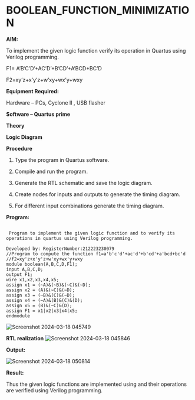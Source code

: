 # BOOLEAN_FUNCTION_MINIMIZATION

**AIM:**

To implement the given logic function verify its operation in Quartus using Verilog programming.

F1= A’B’C’D’+AC’D’+B’CD’+A’BCD+BC’D 

F2=xy’z+x’y’z+w’xy+wx’y+wxy

**Equipment Required:**

Hardware – PCs, Cyclone II , USB flasher

**Software – Quartus prime**

**Theory**

**Logic Diagram**

**Procedure**

1.	Type the program in Quartus software.

2.	Compile and run the program.

3.	Generate the RTL schematic and save the logic diagram.

4.	Create nodes for inputs and outputs to generate the timing diagram.

5.	For different input combinations generate the timing diagram.


**Program:**
```

 Program to implement the given logic function and to verify its operations in quartus using Verilog programming. 

Developed by: RegisterNumber:212223230079
//Program to compute the function f1=a'b'c'd'+ac'd'+b'cd'+a'bcd+bc'd
//f2=xy'z+x'y'z+w'xy+wx'y+wxy
module boolean(A,B,C,D,F1);
input A,B,C,D;
output F1;
wire x1,x2,x3,x4,x5;
assign x1 = (~A)&(~B)&(~C)&(~D);
assign x2 = (A)&(~C)&(~D);
assign x3 = (~B)&(C)&(~D);
assign x4 = (~A)&(B)&(C)&(D);
assign x5 = (B)&(~C)&(D);
assign F1 = x1|x2|x3|x4|x5;
endmodule 

```
![Screenshot 2024-03-18 045749](https://github.com/hindhujanaki/BOOLEAN_FUNCTION_MINIMIZATION/assets/148514666/e44321b4-5d6b-4ff9-94a8-b06024dcb2ac)

**RTL realization**
![Screenshot 2024-03-18 045846](https://github.com/hindhujanaki/BOOLEAN_FUNCTION_MINIMIZATION/assets/148514666/55c71391-e729-450c-862e-32fc28bb56bf)

**Output:**

![Screenshot 2024-03-18 050814](https://github.com/hindhujanaki/BOOLEAN_FUNCTION_MINIMIZATION/assets/148514666/74614d8b-3b8a-42b0-9232-cdec511be4c4)


**Result:**

Thus the given logic functions are implemented using and their operations are verified using Verilog programming.

